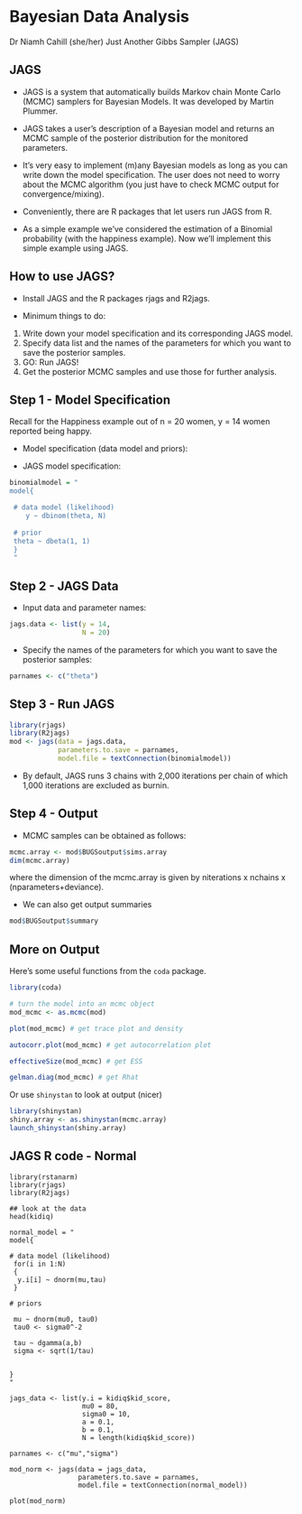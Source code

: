 Bayesian Data Analysis
================
Dr Niamh Cahill (she/her)
Just Another Gibbs Sampler (JAGS)

## JAGS

-   JAGS is a system that automatically builds Markov chain Monte
    Carlo (MCMC) samplers for Bayesian Models. It was developed by
    Martin Plummer.

-   JAGS takes a user’s description of a Bayesian model and returns an
    MCMC sample of the posterior distribution for the monitored
    parameters.

-   It’s very easy to implement (m)any Bayesian models as long as you
    can write down the model specification. The user does not need to
    worry about the MCMC algorithm (you just have to check MCMC output
    for convergence/mixing).

-   Conveniently, there are R packages that let users run JAGS from R.

-   As a simple example we’ve considered the estimation of a Binomial
    probability (with the happiness example). Now we’ll implement this
    simple example using JAGS.

## How to use JAGS?

-   Install JAGS and the R packages rjags and R2jags.

-   Minimum things to do:

1.  Write down your model specification and its corresponding JAGS
    model.
2.  Specify data list and the names of the parameters for which you want
    to save the posterior samples.
3.  GO: Run JAGS!
4.  Get the posterior MCMC samples and use those for further analysis.

## Step 1 - Model Specification

Recall for the Happiness example out of n = 20 women, y = 14 women
reported being happy.

-   Model specification (data model and priors):

-   JAGS model specification:

``` r
binomialmodel = "
model{

 # data model (likelihood)
    y ~ dbinom(theta, N) 
 
 # prior
 theta ~ dbeta(1, 1) 
 }
 "
```

## Step 2 - JAGS Data

-   Input data and parameter names:

``` r
jags.data <- list(y = 14, 
                  N = 20)
```

-   Specify the names of the parameters for which you want to save the
    posterior samples:

``` r
parnames <- c("theta")
```

## Step 3 - Run JAGS

``` r
library(rjags)
library(R2jags)
mod <- jags(data = jags.data, 
            parameters.to.save = parnames, 
            model.file = textConnection(binomialmodel))
```

-   By default, JAGS runs 3 chains with 2,000 iterations per chain of
    which 1,000 iterations are excluded as burnin.

## Step 4 - Output

-   MCMC samples can be obtained as follows:

``` r
mcmc.array <- mod$BUGSoutput$sims.array
dim(mcmc.array)
```

where the dimension of the mcmc.array is given by niterations x nchains
x (nparameters+deviance).

-   We can also get output summaries

``` r
mod$BUGSoutput$summary
```

## More on Output

Here’s some useful functions from the `coda` package.

``` r
library(coda)

# turn the model into an mcmc object
mod_mcmc <- as.mcmc(mod)

plot(mod_mcmc) # get trace plot and density

autocorr.plot(mod_mcmc) # get autocorrelation plot

effectiveSize(mod_mcmc) # get ESS

gelman.diag(mod_mcmc) # get Rhat
```

Or use `shinystan` to look at output (nicer)

``` r
library(shinystan)
shiny.array <- as.shinystan(mcmc.array)
launch_shinystan(shiny.array)
```

## JAGS R code - Normal

```{r}
library(rstanarm)
library(rjags)
library(R2jags)

## look at the data
head(kidiq)

normal_model = "
model{

# data model (likelihood)
 for(i in 1:N)
 {
  y.i[i] ~ dnorm(mu,tau)
 }
 
# priors

 mu ~ dnorm(mu0, tau0)
 tau0 <- sigma0^-2
 
 tau ~ dgamma(a,b)
 sigma <- sqrt(1/tau)
 

}
"

jags_data <- list(y.i = kidiq$kid_score,
                  mu0 = 80,
                  sigma0 = 10,
                  a = 0.1, 
                  b = 0.1,
                  N = length(kidiq$kid_score))

parnames <- c("mu","sigma")

mod_norm <- jags(data = jags_data, 
                 parameters.to.save = parnames, 
                 model.file = textConnection(normal_model))

plot(mod_norm)

```

